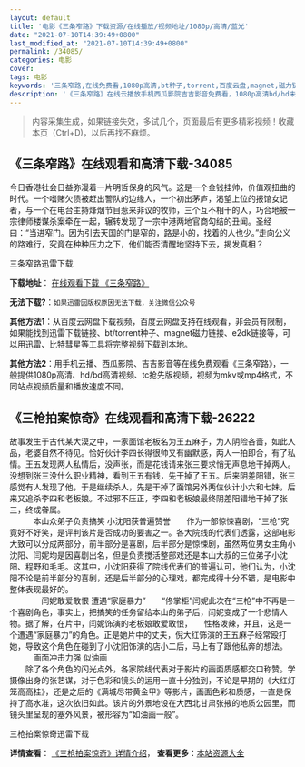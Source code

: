 ```yaml
---
layout: default
title: '电影《三条窄路》下载资源/在线播放/视频地址/1080p/高清/蓝光'
date: "2021-07-10T14:39:49+0800"
last_modified_at: "2021-07-10T14:39:49+0800"
permalink: /34085/
categories: 电影
cover:
tags: 电影
keywords: '三条窄路,在线免费看,1080p高清,bt种子,torrent,百度云盘,magnet,磁力链,迅雷下载资源'
description: '《三条窄路》在线云播放手机西瓜影院吉吉影音免费看，1080p高清bd/hd未删减完整版和tc抢先枪版，mkv/mp4格式，附带bt/torrent种子、magnet/磁力链、百度云盘、网盘资源迅雷下载链接'
---
```


>内容采集生成，如果链接失效，多试几个，页面最后有更多精彩视频！收藏本页（Ctrl+D)，以后再找不麻烦。


## 《三条窄路》在线观看和高清下载-34085

今日香港社会日益弥漫着一片明哲保身的风气。这是一个金钱挂帅，价值观扭曲的时代。一个嗜赌欠债被赶出警队的边缘人，一个初出茅庐，渴望上位的报馆女记者，与一个在电台主持烽烟节目惹来非议的牧师，三个互不相干的人，巧合地被一宗律师楼谋杀案牵在一起，辗转发现了一宗中港两地官商勾结的丑闻。圣经曰：&ldquo;当进窄门。因为引去天国的门是窄的，路是小的，找着的人也少。&rdquo;走向公义的路难行，究竟在种种压力之下，他们能否清醒地坚持下去，揭发真相？


三条窄路迅雷下载

**下载地址**： [在线观看下载 《三条窄路》](https://www.993dy.com//vod-detail-id-14827.html) 


**无法下载?**：`如果迅雷因版权原因无法下载，关注微信公众号 `

**其他方法1**：从百度云网盘下载视频，百度云网盘支持在线观看，非会员有限制，如果能找到迅雷下载链接、bt/torrent种子、magnet磁力链接、e2dk链接等，可以用迅雷、比特彗星等工具将完整视频下载到本地。

**其他方法2**：用手机云播、西瓜影院、吉吉影音等在线免费观看《三条窄路》，一般提供1080p高清、hd/bd高清视频、tc抢先版视频，视频为mkv或mp4格式，不同站点视频质量和播放速度不同。


## 《三枪拍案惊奇》在线观看和高清下载-26222

故事发生于古代某大漠之中，一家面馆老板名为王五麻子，为人阴险吝啬，如此人品，老婆自然不待见。恰好伙计李四长得很帅又有幽默感，两人一拍即合，有了私情。王五发现两人私情后，没声张，而是花钱请来张三要求悄无声息地干掉两人。没想到张三没什么职业精神，看到王五有钱，先干掉了王五。后来阴差阳错，张三感觉有人发现了他，于是继续杀人，先是干掉了面馆另外两位伙计小六和七妹，后来又追杀李四和老板娘。不过邪不压正，李四和老板娘最终阴差阳错地干掉了张三，终成眷属。<br />　　　本山众弟子负责搞笑 小沈阳获普遍赞誉　　作为一部惊悚喜剧，“三枪”究竟好不好笑，是评判该片是否成功的要害之一。各大院线的代表们透露，这部电影大致可以分成两部分，前半部分是喜剧，后半部分是惊悚剧，虽然两位男女主角小沈阳、闫妮均是因喜剧出名，但是负责搅活整部戏还是本山大叔的三位弟子小沈阳、程野和毛毛。这其中，小沈阳获得了院线代表们的普遍认可，他们认为，小沈阳不论是前半部分的喜剧，还是后半部分的心理戏，都完成得十分不错，是电影中整体表现最好的。<br />　　　　闫妮敢爱敢恨 遭遇“家庭暴力”　　“佟掌柜&rdquo;闫妮此次在&ldquo;三枪”中不再是一个喜剧角色，事实上，把搞笑的任务留给本山的弟子后，闫妮变成了一个悲情人物。据了解，在片中，闫妮饰演的老板娘敢爱敢恨，　　性格泼辣，并且，这是一个遭遇&ldquo;家庭暴力”的角色。正是她片中的丈夫，倪大红饰演的王五麻子经常殴打她，导致这个角色在碰到了小沈阳饰演的店小二后，马上有了跟他私奔的想法。<br />　　　画面冲击力强 似油画<br />　　除了各个角色的闪光点外，各家院线代表对于影片的画面质感都交口称赞。学摄像出身的张艺谋，对于色彩和镜头的运用一直十分独到，不论是早期的《大红灯笼高高挂》，还是之后的《满城尽带黄金甲》等影片，画面色彩和质感，一直是保持了高水准，这次依旧如此。该片的外景地设在大西北甘肃张掖的地质公园里，而镜头里呈现的塞外风景，被形容为“如油画一般&rdquo;。


三枪拍案惊奇迅雷下载

**详情查看**： [《三枪拍案惊奇》详情介绍](/movie/26222/)， **查看更多**：[本站资源大全](/movie/t/all/)

